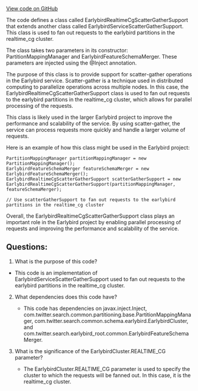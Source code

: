 [View code on GitHub](https://github.com/misbahsy/the-algorithm/src/java/com/twitter/search/earlybird_root/EarlybirdRealtimeCgScatterGatherSupport.java)

The code defines a class called EarlybirdRealtimeCgScatterGatherSupport that extends another class called EarlybirdServiceScatterGatherSupport. This class is used to fan out requests to the earlybird partitions in the realtime_cg cluster. 

The class takes two parameters in its constructor: PartitionMappingManager and EarlybirdFeatureSchemaMerger. These parameters are injected using the @Inject annotation. 

The purpose of this class is to provide support for scatter-gather operations in the Earlybird service. Scatter-gather is a technique used in distributed computing to parallelize operations across multiple nodes. In this case, the EarlybirdRealtimeCgScatterGatherSupport class is used to fan out requests to the earlybird partitions in the realtime_cg cluster, which allows for parallel processing of the requests. 

This class is likely used in the larger Earlybird project to improve the performance and scalability of the service. By using scatter-gather, the service can process requests more quickly and handle a larger volume of requests. 

Here is an example of how this class might be used in the Earlybird project:

```
PartitionMappingManager partitionMappingManager = new PartitionMappingManager();
EarlybirdFeatureSchemaMerger featureSchemaMerger = new EarlybirdFeatureSchemaMerger();
EarlybirdRealtimeCgScatterGatherSupport scatterGatherSupport = new EarlybirdRealtimeCgScatterGatherSupport(partitionMappingManager, featureSchemaMerger);

// Use scatterGatherSupport to fan out requests to the earlybird partitions in the realtime_cg cluster
```

Overall, the EarlybirdRealtimeCgScatterGatherSupport class plays an important role in the Earlybird project by enabling parallel processing of requests and improving the performance and scalability of the service.
## Questions: 
 1. What is the purpose of this code?
   - This code is an implementation of EarlybirdServiceScatterGatherSupport used to fan out requests to the earlybird partitions in the realtime_cg cluster.

2. What dependencies does this code have?
   - This code has dependencies on javax.inject.Inject, com.twitter.search.common.partitioning.base.PartitionMappingManager, com.twitter.search.common.schema.earlybird.EarlybirdCluster, and com.twitter.search.earlybird_root.common.EarlybirdFeatureSchemaMerger.

3. What is the significance of the EarlybirdCluster.REALTIME_CG parameter?
   - The EarlybirdCluster.REALTIME_CG parameter is used to specify the cluster to which the requests will be fanned out. In this case, it is the realtime_cg cluster.